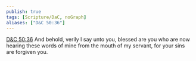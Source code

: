 ```yaml
---
publish: true
tags: [Scripture/DaC, noGraph]
aliases: ["D&C 50:36"]
---
```

[D&C 50:36](https://churchofjesuschrist.org/study/scriptures/dc-testament/dc/50?lang=eng&id=p36#p36) And behold, verily I say unto you, blessed are you who are now hearing these words of mine from the mouth of my servant, for your sins are forgiven you.

